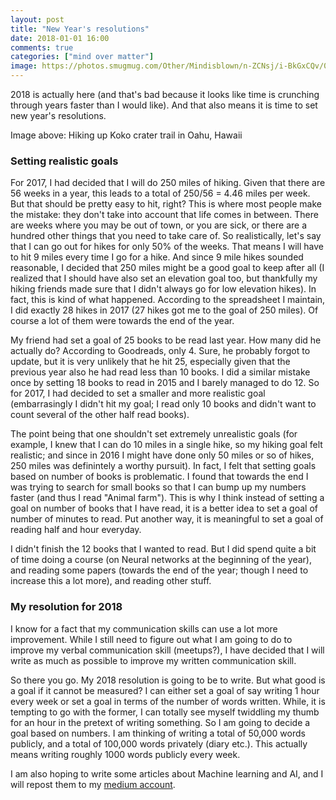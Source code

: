 ```yaml
---
layout: post
title: "New Year's resolutions"
date: 2018-01-01 16:00
comments: true
categories: ["mind over matter"]
image: https://photos.smugmug.com/Other/Mindisblown/n-ZCNsj/i-BkGxCQv/0/03c66a7a/O/i-BkGxCQv.jpg
---
```


2018 is actually here (and that's bad because it looks like time is crunching through years faster than I would like). And that also means it is time to set new year's resolutions.

Image above: Hiking up Koko crater trail in Oahu, Hawaii

### Setting realistic goals
For 2017, I had decided that I will do 250 miles of hiking. Given that there are 56 weeks in a year, this leads to a total of 250/56 = 4.46 miles per week. But that should be pretty easy to hit, right? This is where most people make the mistake: they don't take into account that life comes in between. There are weeks where you may be out of town, or you are sick, or there are a hundred other things that you need to take care of. So realistically, let's say that I can go out for hikes for only 50% of the weeks. That means I will have to hit 9 miles every time I go for a hike. And since 9 mile hikes sounded reasonable, I decided that 250 miles might be a good goal to keep after all (I realized that I should have also set an elevation goal too, but thankfully my hiking friends made sure that I didn't always go for low elevation hikes). In fact, this is kind of what happened. According to the spreadsheet I maintain, I did exactly 28 hikes in 2017 (27 hikes got me to the goal of 250 miles). Of course a lot of them were towards the end of the year.

My friend had set a goal of 25 books to be read last year. How many did he actually do? According to Goodreads, only 4. Sure, he probably forgot to update, but it is very unlikely that he hit 25, especially given that the previous year also he had read less than 10 books. I did a similar mistake once by setting 18 books to read in 2015 and I barely managed to do 12. So for 2017, I had decided to set a smaller and more realistic goal (embarrasingly I didn't hit my goal; I read only 10 books and didn't want to count several of the other half read books). 

The point being that one shouldn't set extremely unrealistic goals (for example, I knew that I can do 10 miles in a single hike, so my hiking goal felt realistic; and since in 2016 I might have done only 50 miles or so of hikes, 250 miles was definintely a worthy pursuit). In fact, I felt that setting goals based on number of books is problematic. I found that towards the end I was trying to search for small books so that I can bump up my numbers faster (and thus I read "Animal farm"). This is why I think instead of setting a goal on number of books that I have read, it is a better idea to set a goal of number of minutes to read. Put another way, it is meaningful to set a goal of reading half and hour everyday. 

I didn't finish the 12 books that I wanted to read. But I did spend quite a bit of time doing a course (on Neural networks at the beginning of the year), and reading some papers (towards the end of the year; though I need to increase this a lot more), and reading other stuff.

### My resolution for 2018
I know for a fact that my communication skills can use a lot more improvement. While I still need to figure out what I am going to do to improve my verbal communication skill (meetups?), I have decided that I will write as much as possible to improve my written communication skill.

So there you go. My 2018 resolution is going to be to write. But what good is a goal if it cannot be measured? I can either set a goal of say writing 1 hour every week or set a goal in terms of the number of words written. While, it is tempting to go with the former, I can totally see myself twiddling my thumb for an hour in the pretext of writing something. So I am going to decide a goal based on numbers. I am thinking of writing a total of 50,000 words publicly, and a total of 100,000 words privately (diary etc.). This actually means writing roughly 1000 words publicly every week.

I am also hoping to write some articles about Machine learning and AI, and I will repost them to my [medium account](https://medium.com/@madiator).